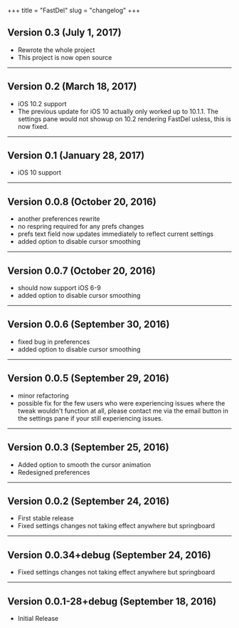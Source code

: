 +++
title = "FastDel"
slug = "changelog"
+++

## Version 0.3 (July 1, 2017)

- Rewrote the whole project
- This project is now open source

---

## Version 0.2 (March 18, 2017)

- iOS 10.2 support
- The previous update for iOS 10 actually only worked up to 10.1.1. The settings pane would not showup on 10.2 rendering FastDel usless, this is now fixed.

---

## Version 0.1 (January 28, 2017)

- iOS 10 support

---

## Version 0.0.8 (October 20, 2016)

- another preferences rewrite
- no respring required for any prefs changes
- prefs text field now updates immediately to reflect current settings
- added option to disable cursor smoothing

---

## Version 0.0.7 (October 20, 2016)

- should now support iOS 6-9
- added option to disable cursor smoothing

---

## Version 0.0.6 (September 30, 2016)

- fixed bug in preferences
- added option to disable cursor smoothing

---

## Version 0.0.5 (September 29, 2016)

- minor refactoring
- possible fix for the few users who were experiencing issues where the tweak wouldn't function at all, please contact me via the email button in the settings pane if your still experiencing issues.

---

## Version 0.0.3 (September 25, 2016)

- Added option to smooth the cursor animation
- Redesigned preferences

---

## Version 0.0.2 (September 24, 2016)

- First stable release
- Fixed settings changes not taking effect anywhere but springboard

---

## Version 0.0.34+debug (September 24, 2016)

- Fixed settings changes not taking effect anywhere but springboard

---

## Version 0.0.1-28+debug (September 18, 2016)

- Initial Release
